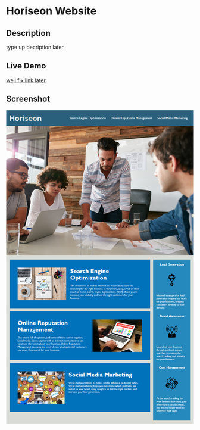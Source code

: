 # Horiseon Website

## Description
type up decription later   

## Live Demo
[well fix link later](https://www.google.com)

## Screenshot
![alt text](docs\01-html-css-git-homework-demo.png)
